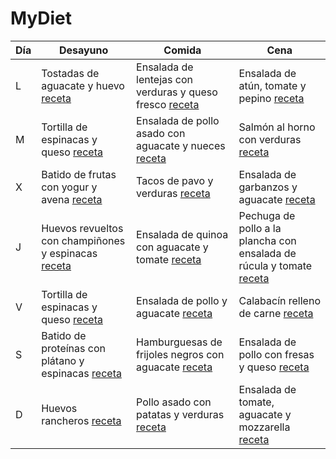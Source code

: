 # MyDiet

| Día | Desayuno                                             | Comida                                                  | Cena                                                  |
| --- | ---------------------------------------------------- | ------------------------------------------------------- | ----------------------------------------------------- |
| L   | Tostadas de aguacate y huevo [receta](https://www.simplyrecipes.com/recipes/avocado_toast_with_soft_boiled_egg/) | Ensalada de lentejas con verduras y queso fresco [receta](https://www.directoalpaladar.com/recetas-de-ensaladas/ensalada-lentejas-verduras-queso-fresco-receta-vegetariana) | Ensalada de atún, tomate y pepino [receta](https://www.comidassaludables.eu/ensalada-de-atun-tomate-y-pepino/) |
| M   | Tortilla de espinacas y queso [receta](https://www.recetasderechupete.com/tortilla-de-espinacas-y-queso/) | Ensalada de pollo asado con aguacate y nueces [receta](https://www.delish.com/es/recetas/ensaladas/a33687231/ensalada-pollo-asado-aguacate/) | Salmón al horno con verduras [receta](https://www.hogarmania.com/cocina/recetas/pescados-mariscos/201006/salmon-al-horno-verduras-6132.html) |
| X   | Batido de frutas con yogur y avena [receta](https://www.verywellfit.com/banana-berry-oat-smoothie-2506887) | Tacos de pavo y verduras [receta](https://www.pequerecetas.com/receta/tacos-de-pavo-y-verduras/) | Ensalada de garbanzos y aguacate [receta](https://www.delish.com/es/recetas/ensaladas/a33536231/ensalada-garbanzos-aguacate/) |
| J   | Huevos revueltos con champiñones y espinacas [receta](https://www.eatwell101.com/spinach-mushroom-egg-muffins-recipe) | Ensalada de quinoa con aguacate y tomate [receta](https://www.comidassaludables.eu/ensalada-de-quinoa-con-aguacate-y-tomate/) | Pechuga de pollo a la plancha con ensalada de rúcula y tomate [receta](https://www.hogarmania.com/cocina/recetas/carnes/201005/pechuga-pollo-plancha-ensalada-rucula-tomate-6071.html) |
| V   | Tortilla de espinacas y queso [receta](https://www.comidassaludables.eu/tortilla-de-espinacas-y-queso/) | Ensalada de pollo y aguacate [receta](https://www.comidassaludables.eu/ensalada-de-pollo-y-aguacate/) | Calabacín relleno de carne [receta](https://www.comidassaludables.eu/calabacin-relleno-de-carne/) |
| S   | Batido de proteínas con plátano y espinacas [receta](https://www.gimmesomeoven.com/green-protein-smoothie-recipe/) | Hamburguesas de frijoles negros con aguacate [receta](https://www.delish.com/es/recetas/platos-principales/a33779160/hamburguesas-frijoles-negros-aguacate/) | Ensalada de pollo con fresas y queso [receta](https://www.comidassaludables.eu/ensalada-de-pollo-con-fresas-y-queso/) |
| D   | Huevos rancheros [receta](https://www.food.com/recipe/huevos-rancheros-24882) | Pollo asado con patatas y verduras [receta](https://www.comidassaludables.eu/pollo-asado-con-patatas-y-verduras/) | Ensalada de tomate, aguacate y mozzarella [receta](https://www.comidassaludables.eu/ensalada-de-tomate-aguacate-y-mozzarella/) | 
